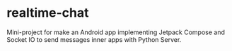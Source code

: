 # realtime-chat
Mini-project for make an Android app implementing Jetpack Compose and Socket IO to send messages inner apps with Python Server.
